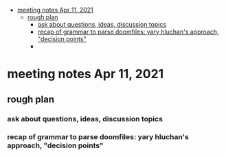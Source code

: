 - [meeting notes Apr 11, 2021](#org91d882f)
  - [rough plan](#org88b316a)
    - [ask about questions, ideas, discussion topics](#org397c781)
    - [recap of grammar to parse doomfiles: yary hluchan's approach, "decision points"](#org46261a2)
    - [](#org53d1883)


<a id="org91d882f"></a>

# meeting notes Apr 11, 2021


<a id="org88b316a"></a>

## rough plan


<a id="org397c781"></a>

### ask about questions, ideas, discussion topics


<a id="org46261a2"></a>

### recap of grammar to parse doomfiles: yary hluchan's approach, "decision points"


<a id="org53d1883"></a>

###
